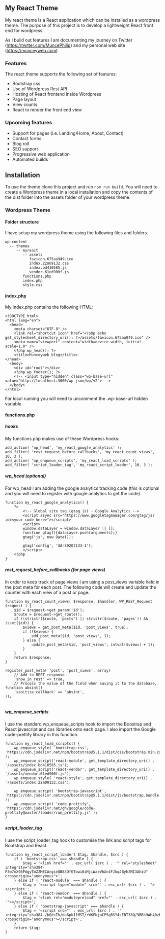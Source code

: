 ## My React Theme

My react theme is a React application which can be installed as a wordpress theme.  The purpose of this project is to develop a lightweight React front end for wordpress.  

As I build out features I am documenting my journey on Twitter (https://twitter.com/MuncePhilip) and my personal web site (https://munceyweb.com)

### Features

The react theme supports the following set of features:

* Bootstrap css
* Use of Wordpress Rest API
* Hosting of React frontend inside Wordpress
* Page layout
* View counts
* React to render the front end view

### Upcoming features

* Support for pages (i.e. Landing/Home, About, Contact)
* Contact forms
* Blog roll
* SEO support
* Progressive web application
* Automated builds

## Installation

To use the theme clone this project and run ```npm run build```.  You will need to create a Wordpress theme in a local installation and copy the contents of the dist folder into the assets folder of your wordpress theme.

### Wordpress Theme
#### Folder structure
I have setup my wordpress theme using the following files and folders.
```
wp-content
  -- themes
     -- myreact
        -- assets
           favicon.675aa949.ico
           index.22a09132.css
           index.bd410585.js
           vendor.61ed900f.js
        functions.php
        index.php
        style.css
```
#### index.php
My index.php contains the following HTML:
```
<!DOCTYPE html>
<html lang="en">
  <head>
    <meta charset="UTF-8" />
    <link rel="shortcut icon" href="<?php echo get_stylesheet_directory_uri(); ?>/assets/favicon.675aa949.ico" />
    <meta name="viewport" content="width=device-width, initial-scale=1.0" />
    <?php wp_head(); ?>
    <title>Munceyweb blog</title>
</head>
  <body>
    <div id="root"></div>
    <?php wp_footer(); ?>
    <!-- <input type="hidden" class="wp-base-url" value="http://localhost:3000/wp-json/wp/v2"> -->
  </body>
</html>
```
For local running you will need to uncomment the .wp-base-url hidden variable.


#### functions.php
##### hooks
My functions.php makes use of these Wordpress hooks:
```
add_action( 'wp_head', 'my_react_google_analytics' );
add_filter( 'rest_request_before_callbacks', 'my_react_count_views', 10, 3 );
add_action( 'wp_enqueue_scripts', 'my_react_load_scripts' );
add_filter( 'script_loader_tag', 'my_react_script_loader', 10, 3 );
```
##### wp_head (optional)
For wp_head I am adding the google analytics tracking code (this is optional and you will need to register with google analytics to get the code).
```
function my_react_google_analytics() {
    ?>
        <!-- Global site tag (gtag.js) - Google Analytics -->
        <script async src="https://www.googletagmanager.com/gtag/js?id=<your code here>"></script>
        <script>
        window.dataLayer = window.dataLayer || [];
        function gtag(){dataLayer.push(arguments);}
        gtag('js', new Date());
        
        gtag('config', 'UA-89207133-1');
        </script>
    <?php
}
```

##### rest_request_before_callbacks (for page views)
In order to keep track of page views I am using a post_views variable held in the post meta for each post. The following code will create and update the counter with each view of a post or page.
```
function my_react_count_views( $response, $handler, WP_REST_Request $request ) {
    $id = $request->get_param('id');
    $route = $request->get_route();
    if ((stristr($route, 'posts') || stristr($route, 'pages')) && isset($id)) {
        $views = get_post_meta($id, 'post_views', true);
        if (!$views) {
            add_post_meta($id, 'post_views', 1);
        } else {
            update_post_meta($id, 'post_views', intval($views) + 1);
        }
    }
    return $response; 
}

register_post_meta( 'post', 'post_views', array(
	// Add to REST response
	'show_in_rest' => true,
	// Process the value of the field when saving it to the database, function absint()
	'sanitize_callback' => 'absint',
));


```
##### wp_enqueue_scripts
I use the standard wp_enqueue_scripts hook to import the Boostrap and React javascript and css libraries onto each page. I also import the Google code-prettify library in this function.
```
function my_react_load_scripts() {
    wp_enqueue_style( 'bootstrap-css', 'https://cdn.jsdelivr.net/npm/bootstrap@5.1.1/dist/css/bootstrap.min.css' );
    wp_enqueue_script('react-module', get_template_directory_uri() . '/assets/index.bd410585.js');
    wp_enqueue_script('react-vendor', get_template_directory_uri() . '/assets/vendor.61ed900f.js');
    wp_enqueue_style( 'react-style', get_template_directory_uri() . '/assets/index.22a09132.css');

    wp_enqueue_script( 'bootstrap-javascript', 'https://cdn.jsdelivr.net/npm/bootstrap@5.1.1/dist/js/bootstrap.bundle.min.js' );
    wp_enqueue_script( 'code-prettify', 'https://cdn.jsdelivr.net/gh/google/code-prettify@master/loader/run_prettify.js' );
}
```
##### script_loader_tag
I use the script_loader_tag hook to customise the link and script tags for Bootstrap and React.
```
function my_react_script_loader( $tag, $handle, $src ) {
    if ( 'bootstrap-css' === $handle ) {
        $tag = '<link href="' . esc_url( $src ) . '" rel="stylesheet"  integrity="sha384-F3w7mX95PdgyTmZZMECAngseQB83DfGTowi0iMjiWaeVhAn4FJkqJByhZMI3AhiU" crossorigin="anonymous">';
    } else if ( 'react-module' === $handle ) {
        $tag = '<script type="module" src="' . esc_url( $src ) . '"></script>';
    } else if ( 'react-vendor' === $handle ) {
        $tag = '<link rel="modulepreload" href="' . esc_url( $src ) . '"></script>';
    } else if ( 'bootstrap-javascript' === $handle ) {
        $tag = '<script src="' . esc_url( $src ) . '" integrity="sha384-/bQdsTh/da6pkI1MST/rWKFNjaCP5gBSY4sEBT38Q/9RBh9AH40zEOg7Hlq2THRZ" crossorigin="anonymous"></script>';
    }
    return $tag;
}
```
